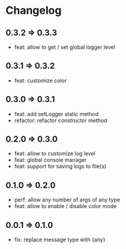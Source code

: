 # Changelog

## 0.3.2 => 0.3.3

- feat: allow to get / set global logger level

## 0.3.1 => 0.3.2

- feat: customize color

## 0.3.0 => 0.3.1

- feat: add setLogger static method
- refactor: refactor constructor method

## 0.2.0 => 0.3.0

- feat: allow to customize log level
- feat: global console manager
- feat: support for saving logs to file(s)

## 0.1.0 => 0.2.0

- perf: allow any number of args of any type
- feat: allow to enable / disable color mode

## 0.0.1 => 0.1.0

- fix: replace message type with {any}
